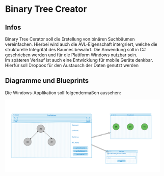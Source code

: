 <h1>Binary Tree Creator</h1>
<h2>Infos</h2>
<p>Binary Tree Cerator soll die Erstellung von binären Suchbäumen vereinfachen. Hierbei wird auch die AVL-Eigenschaft intergriert, welche die strukturelle Integrität des Baumes bewahrt. Die Anwendung soll in C# geschrieben werden und für die Plattform Windows nutzbar sein. <br>
Im späteren Verlauf ist auch eine Entwicklung für mobile Geräte denkbar. Hierfür soll Dropbox für den Austausch der Daten genutzt werden </p>
<h2>Diagramme und Blueprints</h2>
<p>Die Windows-Applikation soll folgendermaßen aussehen:</p>
<img src='Diagrams and Design Blueprints/Design Blueprint.bmp' />
